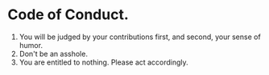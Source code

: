 # Code of Conduct.
1. You will be judged by your contributions first, and second, your sense of humor.
2. Don't be an asshole.
3. You are entitled to nothing. Please act accordingly.
